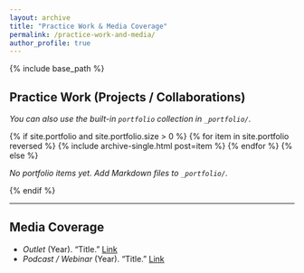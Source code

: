 ```yaml
---
layout: archive
title: "Practice Work & Media Coverage"
permalink: /practice-work-and-media/
author_profile: true
---
```


{% include base_path %}

## Practice Work (Projects / Collaborations)
_You can also use the built-in `portfolio` collection in `_portfolio/`._

{% if site.portfolio and site.portfolio.size > 0 %}
  {% for item in site.portfolio reversed %}
    {% include archive-single.html post=item %}
  {% endfor %}
{% else %}
<p><em>No portfolio items yet. Add Markdown files to <code>_portfolio/</code>.</em></p>
{% endif %}

---

## Media Coverage
- _Outlet_ (Year). “Title.” <a href="https://example.com" target="_blank" rel="noopener">Link</a>
- _Podcast / Webinar_ (Year). “Title.” <a href="https://example.com" target="_blank" rel="noopener">Link</a>
